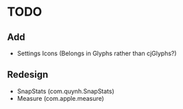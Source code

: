 # TODO

## Add

- Settings Icons (Belongs in Glyphs rather than cjGlyphs?)

## Redesign

- SnapStats (com.quynh.SnapStats)
- Measure (com.apple.measure)
